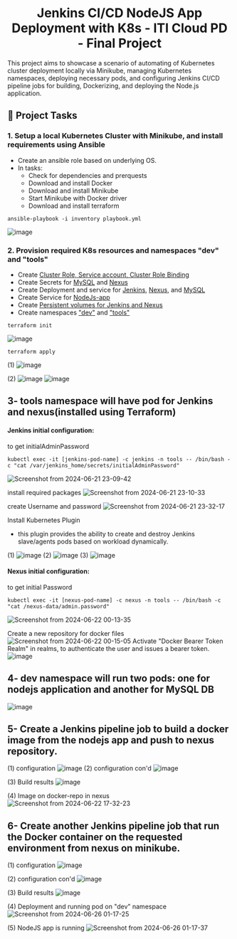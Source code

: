 <h1 align="center" id="title">Jenkins CI/CD NodeJS App Deployment with K8s - ITI Cloud PD - Final Project</h1>

<p id="description">This project aims to showcase a scenario of automating of Kubernetes cluster deployment locally via Minikube, managing Kubernetes namespaces, deploying necessary pods, and configuring Jenkins CI/CD pipeline jobs for building, Dockerizing, and deploying the Node.js application.</p>


<h2 id="demo">📝 Project Tasks</h2>

<h3 id=task1">1. Setup a local Kubernetes Cluster with Minikube, and install requirements using Ansible</h3>

- Create an ansible role based on underlying OS.
- In tasks:
  - Check for dependencies and prerquests
  - Download and install Docker
  - Download and install Minikube
  - Start Minikube with Docker driver
  - Download and install terraform
```
ansible-playbook -i inventory playbook.yml
```
![image](https://github.com/ember52/ITI_Final_Project/assets/69374852/6dfa1027-49ea-424e-9e60-0d92171234be)

<h3 id=task2">2. Provision required K8s resources and namespaces "dev" and "tools"</h3>

- Create [Cluster Role, Service account, Cluster Role Binding](terraform/service-account.tf)
- Create Secrets for [MySQL](terraform/MySqlSecret.tf) and [Nexus](terraform/nexus-secret.tf)
- Create Deployment and service for [Jenkins](terraform/Jenkins.tf), [Nexus](terraform/nexus.tf), and [MySQL](terraform/MySql.tf)
- Create Service for [NodeJs-app](terraform/appService.tf)
- Create [Persistent volumes for Jenkins and Nexus](terraform/persistent-volumes.tf)
- Create namespaces ["dev"](terraform/namespaces.tf) and ["tools"](terraform/namespaces.tf)

```
terraform init
```
![image](https://github.com/ember52/ITI_Final_Project/assets/69374852/49874c37-4831-4fbe-913d-5375f0b4cf8f)

```
terraform apply
```
(1)
![image](https://github.com/ember52/ITI_Final_Project/assets/69374852/cad70001-a0b3-4370-a065-c0897709539e)

(2)
![image](https://github.com/ember52/ITI_Final_Project/assets/69374852/6fd0cf40-f0ae-4493-966b-dc1b3b3d7bfb)
![image](https://github.com/ember52/ITI_Final_Project/assets/69374852/34d60fd1-a59f-4cfa-90f2-e628c956871f)


## 3- tools namespace will have pod for Jenkins and nexus(installed using Terraform)
#### Jenkins initial configuration:

to get initialAdminPassword
```
kubectl exec -it [jenkins-pod-name] -c jenkins -n tools -- /bin/bash -c "cat /var/jenkins_home/secrets/initialAdminPassword"
```
![Screenshot from 2024-06-21 23-09-42](https://github.com/ember52/ITI_Final_Project/assets/69374852/a89cba58-0130-48d7-aa1b-4675e9ec9fdd)

install required packages
![Screenshot from 2024-06-21 23-10-33](https://github.com/ember52/ITI_Final_Project/assets/69374852/5bbdaa19-8cd8-4741-bfe0-1985a2cc0a11)

create Username and password
![Screenshot from 2024-06-21 23-32-17](https://github.com/ember52/ITI_Final_Project/assets/69374852/56b8555e-2eb6-4cdb-bdf1-38db5fb8c5df)

Install Kubernetes Plugin
* this plugin provides the ability to create and destroy Jenkins slave/agents pods based on workload dynamically.

(1)
![image](https://github.com/ember52/ITI_Final_Project/assets/69374852/81fcbaac-7880-4e02-8ed6-6c4b7541cf97)
(2)
![image](https://github.com/ember52/ITI_Final_Project/assets/69374852/0c62751c-de6a-450c-94a5-4e8c9d6bf33b)
(3)
![image](https://github.com/ember52/ITI_Final_Project/assets/69374852/babd181f-a5e5-473c-8a24-c0243f3bd96d)

#### Nexus initial configuration:

to get initial Password
```
kubectl exec -it [nexus-pod-name] -c nexus -n tools -- /bin/bash -c "cat /nexus-data/admin.password"
```
![Screenshot from 2024-06-22 00-13-35](https://github.com/ember52/ITI_Final_Project/assets/69374852/f2b50799-df32-4edf-9b1a-083fa4844825)


Create a new repository for docker files
![Screenshot from 2024-06-22 00-15-05](https://github.com/ember52/ITI_Final_Project/assets/69374852/d4319ede-0587-4dbd-86b8-881dc7a361c2)
Activate "Docker Bearer Token Realm" in realms, to authenticate the user and issues a bearer token.
![image](https://github.com/ember52/ITI_Final_Project/assets/69374852/80ad9925-2505-4b30-992f-30d84a68b674)


## 4- dev namespace will run two pods: one for nodejs application and another for MySQL DB
![image](https://github.com/ember52/ITI_Final_Project/assets/69374852/280602b0-659f-4275-aaa1-0f35db4f2b0d)

## 5- Create a Jenkins pipeline job to build a docker image from the nodejs app and push to nexus repository.
(1) configuration
![image](https://github.com/ember52/ITI_Final_Project/assets/69374852/444ad771-d698-4ab8-991c-8a238eaf1a84)
(2) configuration con'd
![image](https://github.com/ember52/ITI_Final_Project/assets/69374852/b7c1ebd8-ea0d-43ca-8b7b-1b91de1e6d7f)

(3) Build results
![image](https://github.com/ember52/ITI_Final_Project/assets/69374852/04ca9c44-2aee-4fd1-b3c9-8183c992484b)

(4) Image on docker-repo in nexus
![Screenshot from 2024-06-22 17-32-23](https://github.com/ember52/ITI_Final_Project/assets/69374852/fa912486-6c6b-4ba4-96b5-be678f7a90da)

## 6- Create another Jenkins pipeline job that run the Docker container on the requested environment from nexus on minikube.
(1) configuration
![image](https://github.com/ember52/ITI_Final_Project/assets/69374852/bc04aa0d-2358-4e3b-9bde-75c2a34ea91a)

(2) configuration con'd
![image](https://github.com/ember52/ITI_Final_Project/assets/69374852/291de061-256b-401a-8f0c-36d5690ea152)

(3) Build results
![image](https://github.com/ember52/ITI_Final_Project/assets/69374852/e5f71989-70d2-48ed-93b8-b4a95360813a)

(4) Deployment and running pod on "dev" namespace
![Screenshot from 2024-06-26 01-17-25](https://github.com/ember52/ITI_Final_Project/assets/69374852/a23b2182-804d-4539-8b73-bc926fb8e76a)

(5) NodeJS app is running
![Screenshot from 2024-06-26 01-17-37](https://github.com/ember52/ITI_Final_Project/assets/69374852/b74c5b8b-2891-4e30-893a-bc13a82de480)


